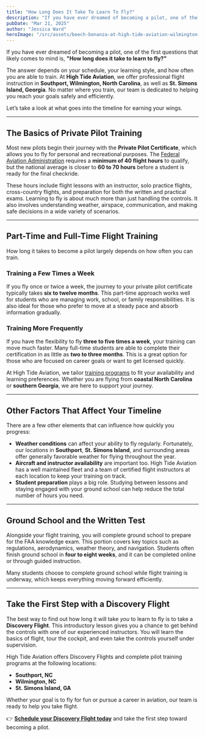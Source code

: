 ```yaml
---
title: "How Long Does It Take To Learn To Fly?"
description: "If you have ever dreamed of becoming a pilot, one of the first questions that likely comes to mind is, 'How long does it take to learn to fly?'"
pubDate: "Mar 21, 2025"
author: "Jessica Ward"
heroImage: "/src/assets/beech-bonanza-at-high-tide-aviation-wilmington-hangar.webp"
---
```


If you have ever dreamed of becoming a pilot, one of the first questions that likely comes to mind is, **"How long does it take to learn to fly?"**

The answer depends on your schedule, your learning style, and how often you are able to train. At **High Tide Aviation**, we offer professional flight instruction in **Southport, Wilmington, North Carolina**, as well as **St. Simons Island, Georgia**. No matter where you train, our team is dedicated to helping you reach your goals safely and efficiently.

Let’s take a look at what goes into the timeline for earning your wings.

---

## The Basics of Private Pilot Training

Most new pilots begin their journey with the **Private Pilot Certificate**, which allows you to fly for personal and recreational purposes. The [Federal Aviation Administration](https://www.faa.gov/faq/what-are-hourly-requirements-becoming-pilot#:~:text=A%20person%20applying%20for%20a,three%20hours%20of%20cross%20country%3B) requires a **minimum of 40 flight hours** to qualify, but the national average is closer to **60 to 70 hours** before a student is ready for the final checkride.

These hours include flight lessons with an instructor, solo practice flights, cross-country flights, and preparation for both the written and practical exams. Learning to fly is about much more than just handling the controls. It also involves understanding weather, airspace, communication, and making safe decisions in a wide variety of scenarios.

---

## Part-Time and Full-Time Flight Training

How long it takes to become a pilot largely depends on how often you can train.

### Training a Few Times a Week

If you fly once or twice a week, the journey to your private pilot certificate typically takes **six to twelve months**. This part-time approach works well for students who are managing work, school, or family responsibilities. It is also ideal for those who prefer to move at a steady pace and absorb information gradually.

### Training More Frequently

If you have the flexibility to fly **three to five times a week**, your training can move much faster. Many full-time students are able to complete their certification in as little as **two to three months**. This is a great option for those who are focused on career goals or want to get licensed quickly.

At High Tide Aviation, we tailor [training programs](/flight-training/ground-school) to fit your availability and learning preferences. Whether you are flying from **coastal North Carolina** or **southern Georgia**, we are here to support your journey.

---

## Other Factors That Affect Your Timeline

There are a few other elements that can influence how quickly you progress:

- **Weather conditions** can affect your ability to fly regularly. Fortunately, our locations in **Southport**, **St. Simons Island**, and surrounding areas offer generally favorable weather for flying throughout the year.
- **Aircraft and instructor availability** are important too. High Tide Aviation has a well maintained fleet and a team of certified flight instructors at each location to keep your training on track.
- **Student preparation** plays a big role. Studying between lessons and staying engaged with your ground school can help reduce the total number of hours you need.

---

## Ground School and the Written Test

Alongside your flight training, you will complete ground school to prepare for the FAA knowledge exam. This portion covers key topics such as regulations, aerodynamics, weather theory, and navigation. Students often finish ground school in **four to eight weeks**, and it can be completed online or through guided instruction.

Many students choose to complete ground school while flight training is underway, which keeps everything moving forward efficiently.

---

## Take the First Step with a Discovery Flight

The best way to find out how long it will take _you_ to learn to fly is to take a **Discovery Flight**. This introductory lesson gives you a chance to get behind the controls with one of our experienced instructors. You will learn the basics of flight, tour the cockpit, and even take the controls yourself under supervision.

High Tide Aviation offers Discovery Flights and complete pilot training programs at the following locations:

- **Southport, NC**
- **Wilmington, NC**
- **St. Simons Island, GA**

Whether your goal is to fly for fun or pursue a career in aviation, our team is ready to help you take flight.

👉 [**Schedule your Discovery Flight today**](/intro-flight) and take the first step toward becoming a pilot.
